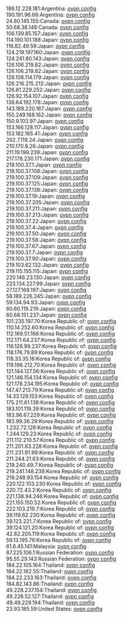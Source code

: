 186.12.228.181:Argentina: [ovpn config](vpn/186_12_228_181.ovpn)  
190.191.96.66:Argentina: [ovpn config](vpn/190_191_96_66.ovpn)  
24.80.145.155:Canada: [ovpn config](vpn/24_80_145_155.ovpn)  
50.68.38.148:Canada: [ovpn config](vpn/50_68_38_148.ovpn)  
106.139.85.157:Japan: [ovpn config](vpn/106_139_85_157.ovpn)  
114.190.101.188:Japan: [ovpn config](vpn/114_190_101_188.ovpn)  
116.82.49.59:Japan: [ovpn config](vpn/116_82_49_59.ovpn)  
124.219.197.160:Japan: [ovpn config](vpn/124_219_197_160.ovpn)  
124.241.80.143:Japan: [ovpn config](vpn/124_241_80_143.ovpn)  
126.106.219.82:Japan: [ovpn config](vpn/126_106_219_82.ovpn)  
126.106.219.82:Japan: [ovpn config](vpn/126_106_219_82.ovpn)  
126.108.114.179:Japan: [ovpn config](vpn/126_108_114_179.ovpn)  
126.216.215.212:Japan: [ovpn config](vpn/126_216_215_212.ovpn)  
126.81.229.252:Japan: [ovpn config](vpn/126_81_229_252.ovpn)  
126.92.154.107:Japan: [ovpn config](vpn/126_92_154_107.ovpn)  
138.64.192.178:Japan: [ovpn config](vpn/138_64_192_178.ovpn)  
143.189.220.167:Japan: [ovpn config](vpn/143_189_220_167.ovpn)  
150.249.168.162:Japan: [ovpn config](vpn/150_249_168_162.ovpn)  
150.9.103.97:Japan: [ovpn config](vpn/150_9_103_97.ovpn)  
153.166.128.117:Japan: [ovpn config](vpn/153_166_128_117.ovpn)  
153.182.165.41:Japan: [ovpn config](vpn/153_182_165_41.ovpn)  
202.7.119.24:Japan: [ovpn config](vpn/202_7_119_24.ovpn)  
210.170.8.26:Japan: [ovpn config](vpn/210_170_8_26.ovpn)  
211.19.199.239:Japan: [ovpn config](vpn/211_19_199_239.ovpn)  
217.178.230.171:Japan: [ovpn config](vpn/217_178_230_171.ovpn)  
219.100.37.1:Japan: [ovpn config](vpn/219_100_37_1.ovpn)  
219.100.37.108:Japan: [ovpn config](vpn/219_100_37_108.ovpn)  
219.100.37.109:Japan: [ovpn config](vpn/219_100_37_109.ovpn)  
219.100.37.125:Japan: [ovpn config](vpn/219_100_37_125.ovpn)  
219.100.37.138:Japan: [ovpn config](vpn/219_100_37_138.ovpn)  
219.100.37.19:Japan: [ovpn config](vpn/219_100_37_19.ovpn)  
219.100.37.205:Japan: [ovpn config](vpn/219_100_37_205.ovpn)  
219.100.37.211:Japan: [ovpn config](vpn/219_100_37_211.ovpn)  
219.100.37.213:Japan: [ovpn config](vpn/219_100_37_213.ovpn)  
219.100.37.22:Japan: [ovpn config](vpn/219_100_37_22.ovpn)  
219.100.37.4:Japan: [ovpn config](vpn/219_100_37_4.ovpn)  
219.100.37.50:Japan: [ovpn config](vpn/219_100_37_50.ovpn)  
219.100.37.58:Japan: [ovpn config](vpn/219_100_37_58.ovpn)  
219.100.37.67:Japan: [ovpn config](vpn/219_100_37_67.ovpn)  
219.100.37.7:Japan: [ovpn config](vpn/219_100_37_7.ovpn)  
219.100.37.90:Japan: [ovpn config](vpn/219_100_37_90.ovpn)  
219.103.62.132:Japan: [ovpn config](vpn/219_103_62_132.ovpn)  
219.115.155.115:Japan: [ovpn config](vpn/219_115_155_115.ovpn)  
220.146.23.130:Japan: [ovpn config](vpn/220_146_23_130.ovpn)  
223.134.227.99:Japan: [ovpn config](vpn/223_134_227_99.ovpn)  
27.127.168.197:Japan: [ovpn config](vpn/27_127_168_197.ovpn)  
58.189.226.245:Japan: [ovpn config](vpn/58_189_226_245.ovpn)  
59.134.94.93:Japan: [ovpn config](vpn/59_134_94_93.ovpn)  
60.60.119.219:Japan: [ovpn config](vpn/60_60_119_219.ovpn)  
60.68.151.237:Japan: [ovpn config](vpn/60_68_151_237.ovpn)  
101.235.197.70:Korea Republic of: [ovpn config](vpn/101_235_197_70.ovpn)  
110.14.252.60:Korea Republic of: [ovpn config](vpn/110_14_252_60.ovpn)  
112.169.51.166:Korea Republic of: [ovpn config](vpn/112_169_51_166.ovpn)  
112.171.64.237:Korea Republic of: [ovpn config](vpn/112_171_64_237.ovpn)  
116.126.99.237:Korea Republic of: [ovpn config](vpn/116_126_99_237.ovpn)  
118.176.79.89:Korea Republic of: [ovpn config](vpn/118_176_79_89.ovpn)  
118.33.35.16:Korea Republic of: [ovpn config](vpn/118_33_35_16.ovpn)  
119.196.212.70:Korea Republic of: [ovpn config](vpn/119_196_212_70.ovpn)  
121.144.127.56:Korea Republic of: [ovpn config](vpn/121_144_127_56.ovpn)  
121.146.154.134:Korea Republic of: [ovpn config](vpn/121_146_154_134.ovpn)  
121.178.234.195:Korea Republic of: [ovpn config](vpn/121_178_234_195.ovpn)  
147.47.213.79:Korea Republic of: [ovpn config](vpn/147_47_213_79.ovpn)  
14.33.129.153:Korea Republic of: [ovpn config](vpn/14_33_129_153.ovpn)  
175.211.61.138:Korea Republic of: [ovpn config](vpn/175_211_61_138.ovpn)  
183.101.119.39:Korea Republic of: [ovpn config](vpn/183_101_119_39.ovpn)  
183.96.67.229:Korea Republic of: [ovpn config](vpn/183_96_67_229.ovpn)  
183.99.36.29:Korea Republic of: [ovpn config](vpn/183_99_36_29.ovpn)  
1.232.72.126:Korea Republic of: [ovpn config](vpn/1_232_72_126.ovpn)  
1.244.129.23:Korea Republic of: [ovpn config](vpn/1_244_129_23.ovpn)  
211.112.210.57:Korea Republic of: [ovpn config](vpn/211_112_210_57.ovpn)  
211.201.83.228:Korea Republic of: [ovpn config](vpn/211_201_83_228.ovpn)  
211.231.91.99:Korea Republic of: [ovpn config](vpn/211_231_91_99.ovpn)  
211.244.21.63:Korea Republic of: [ovpn config](vpn/211_244_21_63.ovpn)  
219.240.49.7:Korea Republic of: [ovpn config](vpn/219_240_49_7.ovpn)  
219.241.148.239:Korea Republic of: [ovpn config](vpn/219_241_148_239.ovpn)  
219.248.93.154:Korea Republic of: [ovpn config](vpn/219_248_93_154.ovpn)  
220.122.103.230:Korea Republic of: [ovpn config](vpn/220_122_103_230.ovpn)  
220.72.43.2:Korea Republic of: [ovpn config](vpn/220_72_43_2.ovpn)  
221.138.94.246:Korea Republic of: [ovpn config](vpn/221_138_94_246.ovpn)  
221.155.150.52:Korea Republic of: [ovpn config](vpn/221_155_150_52.ovpn)  
222.103.219.7:Korea Republic of: [ovpn config](vpn/222_103_219_7.ovpn)  
39.119.62.230:Korea Republic of: [ovpn config](vpn/39_119_62_230.ovpn)  
39.123.221.7:Korea Republic of: [ovpn config](vpn/39_123_221_7.ovpn)  
39.124.121.20:Korea Republic of: [ovpn config](vpn/39_124_121_20.ovpn)  
42.82.205.119:Korea Republic of: [ovpn config](vpn/42_82_205_119.ovpn)  
59.13.195.76:Korea Republic of: [ovpn config](vpn/59_13_195_76.ovpn)  
61.6.45.141:Malaysia: [ovpn config](vpn/61_6_45_141.ovpn)  
87.225.106.1:Russian Federation: [ovpn config](vpn/87_225_106_1.ovpn)  
95.55.29.143:Russian Federation: [ovpn config](vpn/95_55_29_143.ovpn)  
184.22.105.164:Thailand: [ovpn config](vpn/184_22_105_164.ovpn)  
184.22.182.55:Thailand: [ovpn config](vpn/184_22_182_55.ovpn)  
184.22.233.163:Thailand: [ovpn config](vpn/184_22_233_163.ovpn)  
184.82.143.86:Thailand: [ovpn config](vpn/184_82_143_86.ovpn)  
49.228.237.154:Thailand: [ovpn config](vpn/49_228_237_154.ovpn)  
49.228.52.127:Thailand: [ovpn config](vpn/49_228_52_127.ovpn)  
49.49.229.194:Thailand: [ovpn config](vpn/49_49_229_194.ovpn)  
23.93.185.59:United States: [ovpn config](vpn/23_93_185_59.ovpn)  

